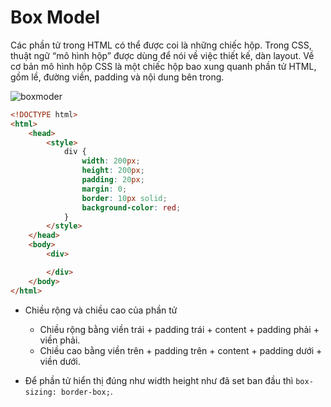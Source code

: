 # Box Model

Các phần tử trong HTML có thể được coi là những chiếc hộp. Trong CSS, thuật ngữ “mô hình hộp” được dùng để nói về việc thiết kế, dàn layout.
Về cơ bản mô hình hộp CSS là một chiếc hộp bao xung quanh phần tử HTML, gồm lề, đường viền, padding và nội dung bên trong.

![boxmoder](https://st.quantrimang.com/photos/image/2018/06/19/css-padding-minh-hoa.jpg)

```html
<!DOCTYPE html>
<html>
    <head>
        <style>
            div {
                width: 200px;
                height: 200px;
                padding: 20px;
                margin: 0;
                border: 10px solid;
                background-color: red;
            }
        </style>
    </head>
    <body>
        <div>

        </div>
    </body>
</html>
```
-   Chiều rộng và chiều cao của phần tử
    + Chiều rộng bằng viền trái + padding trái + content + padding phải + viền phải.
    + Chiều cao bằng viền trên + padding trên + content + padding dưới + viền dưới.

- Để phần tử hiển thị đúng như width height như đã set ban đầu thì `box-sizing: border-box;`.